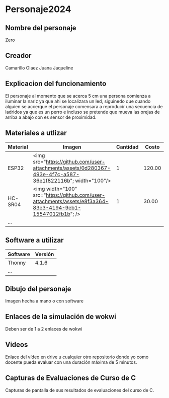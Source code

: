 # Personaje2024
## Nombre del personaje
Zero
## Creador
Camarillo Olaez Juana Jaqueline
## Explicacion del funcionamiento
El personaje al momento que se acerca 5 cm una persona comienza a iluminar la nariz ya que ahi se localizara un led, siguinedo que cuando alguien se accerque el personaje comensara a reproducir una secuencia de ladridos ya que es un perro e incluso se pretende que mueva las orejas de arriba a abajo con es sensor de proximidad.

## Materiales a utlizar
|Material|Imagen|Cantidad|Costo|
|--|--|--|--|
|ESP32|<img src="https://github.com/user-attachments/assets/0d280367-493e-4f7c-a587-36e1f822116b"; width="100"/>|1|120.00|
|HC-SR04|<img width="100" src="https://github.com/user-attachments/assets/e8f3a364-83e3-4194-9eb1-15547012fb1b"; />|1|30.00|
|...||||

## Software a utilizar
|Software|Versión|
|--|--|
|Thonny|4.1.6|
|...||

## Dibujo del personaje
Imagen hecha a mano o con software

## Enlaces de la simulación de wokwi
Deben ser de 1 a 2 enlaces de wokwi

## Videos
Enlace del vídeo en drive u cualquier otro repositorio donde yo como docente pueda evaluar con una duración máxima de 5 minutos.

## Capturas de Evaluaciones de Curso de C
Capturas de pantalla de sus resultados de evaluaciones del curso de C.
